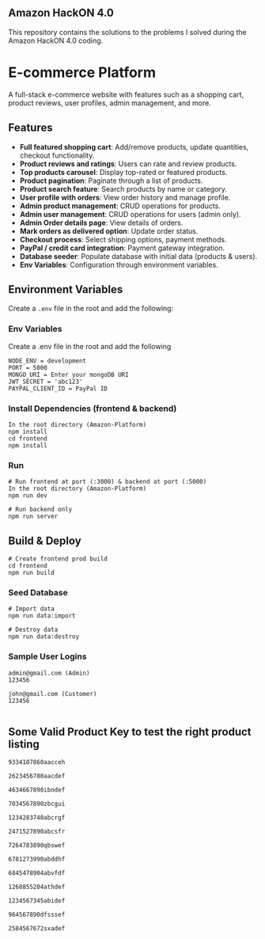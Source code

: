 ## Amazon HackON 4.0
This repository contains the solutions to the problems I solved during the Amazon HackON 4.0 coding.


# E-commerce Platform

A full-stack e-commerce website with features such as a shopping cart, product reviews, user profiles, admin management, and more.

## Features

- **Full featured shopping cart**: Add/remove products, update quantities, checkout functionality.
- **Product reviews and ratings**: Users can rate and review products.
- **Top products carousel**: Display top-rated or featured products.
- **Product pagination**: Paginate through a list of products.
- **Product search feature**: Search products by name or category.
- **User profile with orders**: View order history and manage profile.
- **Admin product management**: CRUD operations for products.
- **Admin user management**: CRUD operations for users (admin only).
- **Admin Order details page**: View details of orders.
- **Mark orders as delivered option**: Update order status.
- **Checkout process**: Select shipping options, payment methods.
- **PayPal / credit card integration**: Payment gateway integration.
- **Database seeder**: Populate database with initial data (products & users).
- **Env Variables**: Configuration through environment variables.

## Environment Variables

Create a `.env` file in the root and add the following:



### Env Variables

Create a .env file in the root and add the following

```
NODE_ENV = development
PORT = 5000
MONGO_URI = Enter your mongoDB URI 
JWT_SECRET = 'abc123'
PAYPAL_CLIENT_ID = PayPal ID
```

### Install Dependencies (frontend & backend)

```
In the root directory (Amazon-Platform)
npm install 
cd frontend
npm install
```

### Run

```
# Run frontend at port (:3000) & backend at port (:5000)
In the root directory (Amazon-Platform)
npm run dev

# Run backend only
npm run server
```

## Build & Deploy

```
# Create frontend prod build
cd frontend
npm run build
```
### Seed Database

```
# Import data
npm run data:import

# Destroy data
npm run data:destroy
```


### Sample User Logins

```
admin@gmail.com (Admin)
123456

john@gmail.com (Customer)
123456


```
## Some Valid Product Key to test the right product listing

```
9334107860aacceh

2623456780aacdef

4634667890ibndef

7034567890zbcgui

1234283740abcrgf

2471527890abcsfr

7264783890qbswef

6781273990abddhf

6845478904abvfdf

1268855204athdef

1234567345abidef

964567890dfsssef

2584567672sxadef

```
